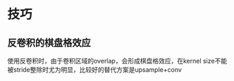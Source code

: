 # 技巧

## 反卷积的棋盘格效应
使用反卷积时，由于卷积区域的overlap，会形成棋盘格效应，在kernel size不能被stride整除时尤为明显，比较好的替代方案是upsample+conv
